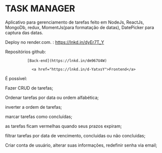# TASK MANAGER

Aplicativo para gerenciamento de tarefas feito em NodeJs, ReactJs, MongoDb, redux, MomentJs(para formatação de datas), DatePicker para captura das datas.

Deploy no render.com. : https://lnkd.in/dyEr7T_Y

Repositórios github: 

              [Back-end](https://lnkd.in/dm967U4W)
                 
                <a href="https://lnkd.in/d-YatxsY">Frontend</a>
É possível:

Fazer CRUD de tarefas;

Ordenar tarefas por data ou ordem alfabética;

inverter a ordem de tarefas;

marcar tarefas como concluídas;

as tarefas ficam vermelhas quando seus prazos expiram;

filtrar tarefas por data de vencimento, concluidas ou não concluidas;

Criar conta de usuário, alterar suas informações, redefinir senha via email;

